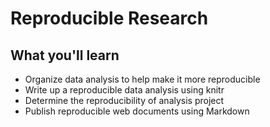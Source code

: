 # Reproducible Research

## What you'll learn

- Organize data analysis to help make it more reproducible
- Write up a reproducible data analysis using knitr
- Determine the reproducibility of analysis project
- Publish reproducible web documents using Markdown